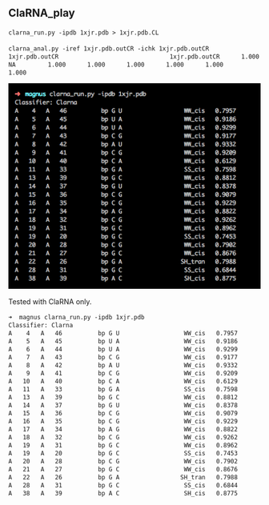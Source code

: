 ClaRNA_play
-------------------------------------------------------------------------------

    clarna_run.py -ipdb 1xjr.pdb > 1xjr.pdb.CL

    clarna_anal.py -iref 1xjr.pdb.outCR -ichk 1xjr.pdb.outCR
    1xjr.pdb.outCR                               1xjr.pdb.outCR      1.000      NA         1.000      1.000      1.000      1.000      1.000      1.000


![](docs/clarna_run.png)

Tested with ClaRNA only.

    ➜  magnus clarna_run.py -ipdb 1xjr.pdb
    Classifier: Clarna
    A    4   A   46          bp G U                  WW_cis   0.7957
    A    5   A   45          bp U A                  WW_cis   0.9186
    A    6   A   44          bp U A                  WW_cis   0.9299
    A    7   A   43          bp C G                  WW_cis   0.9177
    A    8   A   42          bp A U                  WW_cis   0.9332
    A    9   A   41          bp C G                  WW_cis   0.9209
    A   10   A   40          bp C A                  WW_cis   0.6129
    A   11   A   33          bp G A                  SS_cis   0.7598
    A   13   A   39          bp G C                  WW_cis   0.8812
    A   14   A   37          bp G U                  WW_cis   0.8378
    A   15   A   36          bp C G                  WW_cis   0.9079
    A   16   A   35          bp C G                  WW_cis   0.9229
    A   17   A   34          bp A G                  WW_cis   0.8822
    A   18   A   32          bp C G                  WW_cis   0.9262
    A   19   A   31          bp G C                  WW_cis   0.8962
    A   19   A   20          bp G C                  SS_cis   0.7453
    A   20   A   28          bp C G                  WW_cis   0.7902
    A   21   A   27          bp G C                  WW_cis   0.8676
    A   22   A   26          bp G A                 SH_tran   0.7988
    A   28   A   31          bp G C                  SS_cis   0.6844
    A   38   A   39          bp A C                  SH_cis   0.8775

